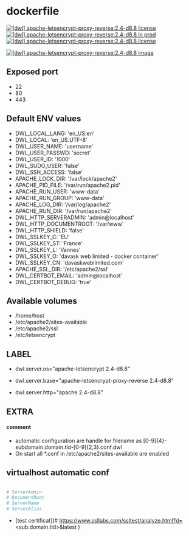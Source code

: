 # dockerfile

[![[dwl] apache-letsencrypt-proxy-reverse:2.4-d8.8 license][badge-travis]](https://travis-ci.org/davask/d-apache-letsencrypt-proxy-reverse)
[![[dwl] apache-letsencrypt-proxy-reverse:2.4-d8.8 in prod][badge-shields]](https://hub.docker.com/r/davask/d-apache-letsencrypt-proxy-reverse/)
[![[dwl] apache-letsencrypt-proxy-reverse:2.4-d8.8 license][badge-license]](https://app.fossa.io/projects/git%2Bhttps%3A%2F%2Fgithub.com%2Fdavask%2Fd-apache-letsencrypt-proxy-reverse?ref=badge_shield)

[![[dwl] apache-letsencrypt-proxy-reverse:2.4-d8.8 image][badge-docker]](https://hub.docker.com/r/davask/d-apache-letsencrypt-proxy-reverse/)

[badge-docker]: https://dockeri.co/image/davask/d-apache-letsencrypt-proxy-reverse "[dwl] apache-letsencrypt-proxy-reverse:2.4-d8.8 image"
[badge-shields]: https://img.shields.io/badge/davask%2Fd--apache--letsencrypt--proxy--reverse-env_prod-brightgreen.svg?style=flat "[dwl] apache-letsencrypt-proxy-reverse:2.4-d8.8 in prod"
[badge-license]: https://img.shields.io/badge/davask%2Fd--apache--letsencrypt--proxy--reverse-license_MIT-brightgreen.svg?style=flat "[dwl] apache-letsencrypt-proxy-reverse:2.4-d8.8 license"
[badge-travis]: https://travis-ci.org/davask/d-apache-letsencrypt-proxy-reverse.svg?branch=2.4-d8.8 "[dwl] apache-letsencrypt-proxy-reverse:2.4-d8.8 license"

## Exposed port

- 22
- 80
- 443
## Default ENV values

- DWL_LOCAL_LANG: 'en_US:en'
- DWL_LOCAL: 'en_US.UTF-8'
- DWL_USER_NAME: 'username'
- DWL_USER_PASSWD: 'secret'
- DWL_USER_ID: '1000'
- DWL_SUDO_USER: 'false'
- DWL_SSH_ACCESS: 'false'
- APACHE_LOCK_DIR: '/var/lock/apache2'
- APACHE_PID_FILE: '/var/run/apache2.pid'
- APACHE_RUN_USER: 'www-data'
- APACHE_RUN_GROUP: 'www-data'
- APACHE_LOG_DIR: '/var/log/apache2'
- APACHE_RUN_DIR: '/var/run/apache2'
- DWL_HTTP_SERVERADMIN: 'admin@localhost'
- DWL_HTTP_DOCUMENTROOT: '/var/www'
- DWL_HTTP_SHIELD: 'false'
- DWL_SSLKEY_C: 'EU'
- DWL_SSLKEY_ST: 'France'
- DWL_SSLKEY_L: 'Vannes'
- DWL_SSLKEY_O: 'davask web limited - docker container'
- DWL_SSLKEY_CN: 'davaskweblimited.com'
- APACHE_SSL_DIR: '/etc/apache2/ssl'
- DWL_CERTBOT_EMAIL: 'admin@localhost'
- DWL_CERTBOT_DEBUG: 'true'
## Available volumes

- /home/host
- /etc/apache2/sites-available
- /etc/apache2/ssl
- /etc/letsencrypt
## LABEL

- dwl.server.os="apache-letsencrypt 2.4-d8.8"

- dwl.server.base="apache-letsencrypt-proxy-reverse 2.4-d8.8"

- dwl.server.http="apache 2.4-d8.8"

## EXTRA

#### comment

- automatic configuration are handle for filename as [0-9]{4}\-subdomain\.domain\.tld\-[0-9]{2,3}\.conf\.dwl
- On start all *.conf in /etc/apache2/sites-available are enabled

## virtualhost automatic conf

```bash

# ServerAdmin
# DocumentRoot
# ServerName
# ServerAlias

```


- [test certificat](# https://www.ssllabs.com/ssltest/analyze.html?d=<sub.domain.tld>&latest
)
